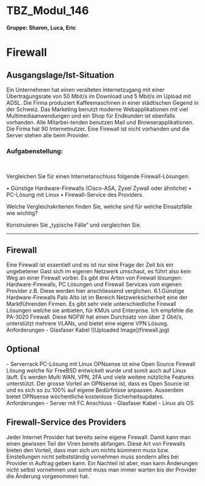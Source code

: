 # TBZ_Modul_146
**Gruppe: Sharon, Luca, Eric**


<h1>Firewall</h1> 

<h2>Ausgangslage/Ist-Situation</h2>

Ein Unternehmen hat einen veralteten Internetzugang mit einer Übertragungsrate von 50 Mbit/s im Download und 5 Mbit/s im Upload mit ADSL. Die Firma produziert Kaffeemaschinen in einer städtischen Gegend in der Schweiz. Das Marketing benutzt moderne Webapplikationen mit viel Multimediaanwendungen und ein Shop für Endkunden ist ebenfalls vorhanden. Alle Mitarbei-tenden benutzen Mail und Browserapplikationen. Die Firma hat 90 Internetnutzer.
Eine Firewall ist nicht vorhanden und die Server stehen alle beim Provider.

<h3>Aufgabenstellung:</h3> <br>

Vergleichen Sie für einen Internetanschluss folgende Firewall-Lösungen:  

• Günstige Hardware-Firewalls (Cisco-ASA, Zyxel Zywall oder ähnliche) 
• PC-Lösung mit Linux 
• Firewall-Service des Providers. 

Welche Vergleichskriterien finden Sie, welche sind für welche Einsatzfälle wie wichtig? 

Konstruieren Sie „typische Fälle“ und vergleichen Sie.

---

<h2>Firewall</h2>
Eine Firewall ist essentiell und es ist nur eine Frage der Zeit bis ein ungebetener Gast sich im eigenen Netzwerk umschaut, es führt also kein Weg an einer Firewall vorbei. Es gibt drei Arten von Firewall lösungen: Hardware-Firewalls, PC Lösungen und Firewall Services vom eigenen Provider z.B. Diese werden hier anschliessend verglichen. 6.1.Günstige Hardware-Firewalls Palo Alto ist im Bereich Netzwerksicherheit eine der Marktführenden Firmen. Es gibt sehr viele unterschiedliche Firewall Lösungen welche sie anbieten, für KMUs und Enterprise. Ich empfehle die PA-3020 Firewall. Diese NGFW hat einen Durchsatz von über 2 Gbit/s, unterstützt mehrere VLANs, und bietet eine eigene VPN Lösung.
Anforderungen
- Glasfaser Kabel
![Uploaded Image](firewall.jpg)
 
<h2>Optional</h2>
- Serverrack
PC-Lösung mit Linux
OPNsense ist eine Open Source Firewall Lösung welche für FreeBSD entwickelt wurde und somit auch auf Linux läuft. Es werden Multi WAN, VPN, 2FA und viele weitere nützliche Features unterstützt. Der grosse Vorteil an OPNsense ist, dass es Open Source ist und es sich so zu 100% auf eigene Bedürfnisse anpassen. Ausserdem bietet OPNsense wöchentliche kostenlose Sicherheitsupdates.
Anforderungen
- Server mit FC Anschluss
- Glasfaser Kabel
- Linux als OS


<h2>Firewall-Service des Providers</h2>
Jeder Internet Provider hat bereits seine eigene Firewall. Damit kann man einen gewissen Teil der Viren bereits abfangen. Diese Art von Firewalls bieten den Vorteil, dass man sich um nichts kümmern muss bzw. Einstellungen nicht selbstständig vornehmen muss sondern alles bei Provider in Auftrag geben kann. Ein Nachteil ist aber, man kann Änderungen nicht selbst vornehmen und somit muss man immer warten bis der Provider die Änderung vorgenommen hat.


